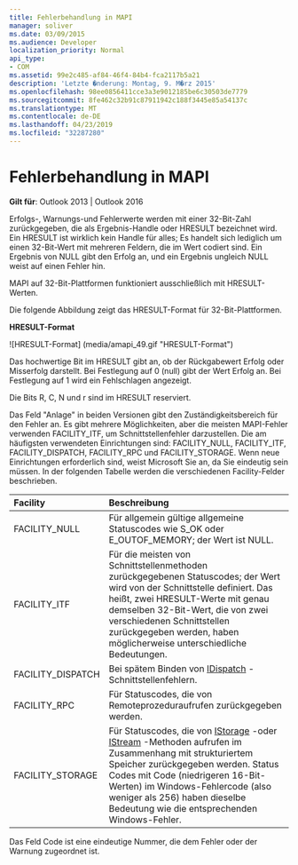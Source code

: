 ```yaml
---
title: Fehlerbehandlung in MAPI
manager: soliver
ms.date: 03/09/2015
ms.audience: Developer
localization_priority: Normal
api_type:
- COM
ms.assetid: 99e2c485-af84-46f4-84b4-fca2117b5a21
description: 'Letzte �nderung: Montag, 9. M�rz 2015'
ms.openlocfilehash: 98ee0856411cce3a3e9012185be6c30503de7779
ms.sourcegitcommit: 8fe462c32b91c87911942c188f3445e85a54137c
ms.translationtype: MT
ms.contentlocale: de-DE
ms.lasthandoff: 04/23/2019
ms.locfileid: "32287280"
---
```

# <a name="error-handling-in-mapi"></a>Fehlerbehandlung in MAPI

**Gilt für**: Outlook 2013 | Outlook 2016 
  
Erfolgs-, Warnungs-und Fehlerwerte werden mit einer 32-Bit-Zahl zurückgegeben, die als Ergebnis-Handle oder HRESULT bezeichnet wird. Ein HRESULT ist wirklich kein Handle für alles; Es handelt sich lediglich um einen 32-Bit-Wert mit mehreren Feldern, die im Wert codiert sind. Ein Ergebnis von NULL gibt den Erfolg an, und ein Ergebnis ungleich NULL weist auf einen Fehler hin.
  
MAPI auf 32-Bit-Plattformen funktioniert ausschließlich mit HRESULT-Werten.
  
Die folgende Abbildung zeigt das HRESULT-Format für 32-Bit-Plattformen.
  
**HRESULT-Format**
  
![HRESULT-Format] (media/amapi_49.gif "HRESULT-Format")
  
Das hochwertige Bit im HRESULT gibt an, ob der Rückgabewert Erfolg oder Misserfolg darstellt. Bei Festlegung auf 0 (null) gibt der Wert Erfolg an. Bei Festlegung auf 1 wird ein Fehlschlagen angezeigt.
  
Die Bits R, C, N und r sind im HRESULT reserviert.
  
Das Feld "Anlage" in beiden Versionen gibt den Zuständigkeitsbereich für den Fehler an. Es gibt mehrere Möglichkeiten, aber die meisten MAPI-Fehler verwenden FACILITY_ITF, um Schnittstellenfehler darzustellen. Die am häufigsten verwendeten Einrichtungen sind: FACILITY_NULL, FACILITY_ITF, FACILITY_DISPATCH, FACILITY_RPC und FACILITY_STORAGE. Wenn neue Einrichtungen erforderlich sind, weist Microsoft Sie an, da Sie eindeutig sein müssen. In der folgenden Tabelle werden die verschiedenen Facility-Felder beschrieben.
  
|Facility|Beschreibung|
|:-----|:-----|
|FACILITY_NULL  <br/> |Für allgemein gültige allgemeine Statuscodes wie S_OK oder E_OUTOF_MEMORY; der Wert ist NULL.  <br/> |
|FACILITY_ITF  <br/> |Für die meisten von Schnittstellenmethoden zurückgegebenen Statuscodes; der Wert wird von der Schnittstelle definiert. Das heißt, zwei HRESULT-Werte mit genau demselben 32-Bit-Wert, die von zwei verschiedenen Schnittstellen zurückgegeben werden, haben möglicherweise unterschiedliche Bedeutungen.  <br/> |
|FACILITY_DISPATCH  <br/> |Bei spätem Binden von [IDispatch](https://msdn.microsoft.com/library/ms221608.aspx) -Schnittstellenfehlern.  <br/> |
|FACILITY_RPC  <br/> |Für Statuscodes, die von Remoteprozeduraufrufen zurückgegeben werden.  <br/> |
|FACILITY_STORAGE  <br/> |Für Statuscodes, die von [IStorage](https://msdn.microsoft.com/library/aa380015%28VS.85%29.aspx) -oder [IStream](https://msdn.microsoft.com/library/aa380034%28VS.85%29.aspx) -Methoden aufrufen im Zusammenhang mit strukturiertem Speicher zurückgegeben werden. Status Codes mit Code (niedrigeren 16-Bit-Werten) im Windows-Fehlercode (also weniger als 256) haben dieselbe Bedeutung wie die entsprechenden Windows-Fehler.  <br/> |
   
Das Feld Code ist eine eindeutige Nummer, die dem Fehler oder der Warnung zugeordnet ist.
  

